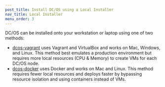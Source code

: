 ```yaml
---
post_title: Install DC/OS using a Local Installer
nav_title: Local Installer
menu_order: 3
---
```


DC/OS can be installed onto your workstation or laptop using one of two methods:

- [dcos-vagrant](https://github.com/dcos/dcos-vagrant/) uses Vagrant and VirtualBox and works on Mac, Windows, and Linux. 
  This method best emulates a production environment but requires more local resources (CPU & Memory) to create VMs for each DC/OS node.
- [dcos-docker](https://github.com/dcos/dcos-docker/) uses Docker and works on Mac and Linux.
  This method requires fewer local resources and deploys faster by bypassing resource isolation and using containers instead of VMs.
